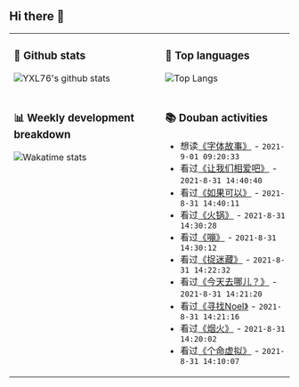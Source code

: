 ## Hi there 👋

<table>
<tr>
<td valign="top" width="54%">

### 🔭 Github stats

![YXL76's github stats](https://github-readme-stats.yxl76.vercel.app/api?username=YXL76&count_private=true&show_icons=true&include_all_commits=true&theme=prussian&line_height=28&disable_animations=true)

</td>

<td valign="top" width="46%">

### 🌱 Top languages

![Top Langs](https://github-readme-stats.yxl76.vercel.app/api/top-langs/?username=YXL76&layout=compact&theme=prussian&langs_count=8&hide=HTML,CSS,SCSS)

</td>
</tr>
<tr>
<td valign="top" width="54%">

### 📊 Weekly development breakdown

![Wakatime stats](https://github-readme-stats.yxl76.vercel.app/api/wakatime?username=YXL76&layout=compact&theme=prussian)


</td>
<td valign="top" width="46%">

### 📚 Douban activities

- 想读[《字体故事》](https://book.douban.com/subject/20441938/) - `2021-9-01 09:20:33`
- 看过[《让我们相爱吧》](http://movie.douban.com/subject/35509742/) - `2021-8-31 14:40:40`
- 看过[《如果可以》](http://movie.douban.com/subject/35521744/) - `2021-8-31 14:40:11`
- 看过[《火锅》](http://movie.douban.com/subject/35521749/) - `2021-8-31 14:30:28`
- 看过[《嘣》](http://movie.douban.com/subject/35559623/) - `2021-8-31 14:30:12`
- 看过[《捉迷藏》](http://movie.douban.com/subject/35521746/) - `2021-8-31 14:22:32`
- 看过[《今天去哪儿？》](http://movie.douban.com/subject/35517720/) - `2021-8-31 14:21:20`
- 看过[《寻找Noel》](http://movie.douban.com/subject/35509741/) - `2021-8-31 14:21:16`
- 看过[《烟火》](http://movie.douban.com/subject/35521759/) - `2021-8-31 14:20:02`
- 看过[《个命虚拟》](http://movie.douban.com/subject/35521747/) - `2021-8-31 14:10:07`

</td>
</tr>
</table>

<!--
**YXL76/YXL76** is a ✨ _special_ ✨ repository because its `README.md` (this file) appears on your GitHub profile.

Here are some ideas to get you started:

- 🔭 I’m currently working on ...
- 🌱 I’m currently learning ...
- 👯 I’m looking to collaborate on ...
- 🤔 I’m looking for help with ...
- 💬 Ask me about ...
- 📫 How to reach me: ...
- 😄 Pronouns: ...
- ⚡ Fun fact: ...
-->
